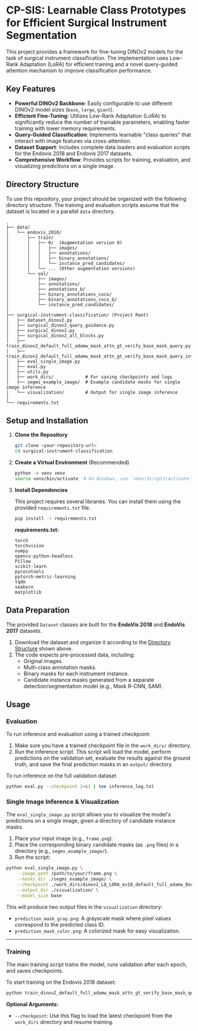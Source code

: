 # CP-SIS: Learnable Class Prototypes for Efficient Surgical Instrument Segmentation

This project provides a framework for fine-tuning DINOv2 models for the task of surgical instrument classification. 
The implementation uses Low-Rank Adaptation (LoRA) for efficient training and a novel query-guided attention mechanism to improve classification performance.

## Key Features

  * **Powerful DINOv2 Backbone**: Easily configurable to use different DINOv2 model sizes (`base`, `large`, `giant`).
  * **Efficient Fine-Tuning**: Utilizes Low-Rank Adaptation (LoRA) to significantly reduce the number of trainable parameters, enabling faster training with lower memory requirements.
  * **Query-Guided Classification**: Implements learnable "class queries" that interact with image features via cross-attention.
  * **Dataset Support**: Includes complete data loaders and evaluation scripts for the Endovis 2018 and Endovis 2017 datasets.
  * **Comprehensive Workflow**: Provides scripts for training, evaluation, and visualizing predictions on a single image.

## Directory Structure

To use this repository, your project should be organized with the following directory structure. The training and evaluation scripts assume that the dataset is located in a parallel `data` directory.

```
.
├── data/
│   └── endovis_2018/
│       ├── train/
│       │   ├── 0/  (Augmentation version 0)
│       │   │   ├── images/
│       │   │   ├── annotations/
│       │   │   ├── binary_annotations/
│       │   │   └── instance_pred_candidates/
│       │   └── ... (Other augmentation versions)
│       └── val/
│           ├── images/
│           ├── annotations/
│           ├── annotations_b/
│           ├── binary_annotations_coco/
│           ├── binary_annotations_coco_b/
│           └── instance_pred_candidates/
│
├── surgical-instrument-classification/ (Project Root)
│   ├── dataset_dinov2.py
│   ├── surgical_dinov2_query_guidance.py
│   ├── surgical_dinov2.py
│   ├── surgical_dinov2_all_blocks.py
│   ├── train_dinov2_default_full_adamw_mask_attn_gt_verify_base_mask_query.py
│   ├── train_dinov2_default_full_adamw_mask_attn_gt_verify_base_mask_query_inference.py
│   ├── eval_single_image.py
│   ├── eval.py
│   ├── utils.py
│   ├── work_dirs/            # For saving checkpoints and logs
│   ├── segms_example_image/  # Example candidate masks for single image inference
│   └── visualization/        # Output for single image inference
│
└── requirements.txt
```

## Setup and Installation

1.  **Clone the Repository**

    ```bash
    git clone <your-repository-url>
    cd surgical-instrument-classification
    ```

2.  **Create a Virtual Environment** (Recommended)

    ```bash
    python -m venv venv
    source venv/bin/activate  # On Windows, use `venv\Scripts\activate`
    ```

3.  **Install Dependencies**

    This project requires several libraries. You can install them using the provided `requirements.txt` file.

    ```bash
    pip install -r requirements.txt
    ```

    **requirements.txt:**

    ```
    torch
    torchvision
    numpy
    opencv-python-headless
    Pillow
    scikit-learn
    pycocotools
    pytorch-metric-learning
    tqdm
    seaborn
    matplotlib
    ```

## Data Preparation

The provided `Dataset` classes are built for the **EndoVis 2018** and **EndoVis 2017** datasets.

1.  Download the dataset and organize it according to the [Directory Structure](https://www.google.com/search?q=%23directory-structure) shown above.
2.  The code expects pre-processed data, including:
      * Original images.
      * Multi-class annotation masks.
      * Binary masks for each instrument instance.
      * Candidate instance masks generated from a separate detection/segmentation model (e.g., Mask R-CNN, SAM).

## Usage


### Evaluation

To run inference and evaluation using a trained checkpoint:

1.  Make sure you have a trained checkpoint file in the `work_dirs/` directory.
2.  Run the inference script. This script will load the model, perform predictions on the validation set, evaluate the results against the ground truth, and save the final prediction masks in an `output/` directory.

<!-- end list -->

To run inference on the full validation dataset 
```bash
python eval.py --checkpoint 2>&1 | tee inference_log.txt
```

### Single Image Inference & Visualization

The `eval_single_image.py` script allows you to visualize the model's predictions on a single image, given a directory of candidate instance masks.

1.  Place your input image (e.g., `frame.png`).
2.  Place the corresponding binary candidate masks (as `.png` files) in a directory (e.g., `segms_example_image/`).
3.  Run the script:

<!-- end list -->

```bash
python eval_single_image.py \
    --image_path /path/to/your/frame.png \
    --masks_dir ./segms_example_image/ \
    --checkpoint ./work_dirs/dinov2_LQ_LORA_ev18_default_full_adamw_Base/checkpoint_epoch_19.pth \
    --output_dir ./visualization/ \
    --model_size base
```

This will produce two output files in the `visualization` directory:

  * `prediction_mask_gray.png`: A grayscale mask where pixel values correspond to the predicted class ID.
  * `prediction_mask_color.png`: A colorized mask for easy visualization.

-----


### Training

The main training script trains the model, runs validation after each epoch, and saves checkpoints.

To start training on the Endovis 2018 dataset:

```bash
python train_dinov2_default_full_adamw_mask_attn_gt_verify_base_mask_query.py --dataset endovis_2018
```

**Optional Arguments:**

  * `--checkpoint`: Use this flag to load the latest checkpoint from the `work_dirs` directory and resume training.
